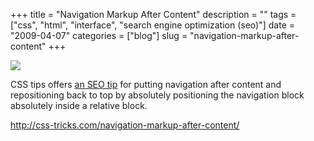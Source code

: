 +++
title = "Navigation Markup After Content"
description = ""
tags = ["css", "html", "interface", "search engine optimization (seo)"]
date = "2009-04-07"
categories = ["blog"]
slug = "navigation-markup-after-content"
+++



  <div class="notebook-screenshot"><a href="http://css-tricks.com/navigation-markup-after-content/"><img src="http://media.konigi.com/bluga/wt49dbc25a64401.jpg"/></a></div><p>CSS tips offers <a href="http://css-tricks.com/navigation-markup-after-content/">an SEO tip</a> for putting navigation after content and repositioning back to top by absolutely positioning the navigation block absolutely inside a relative block.</p>
    
  <a href="http://css-tricks.com/navigation-markup-after-content/">http://css-tricks.com/navigation-markup-after-content/</a>
